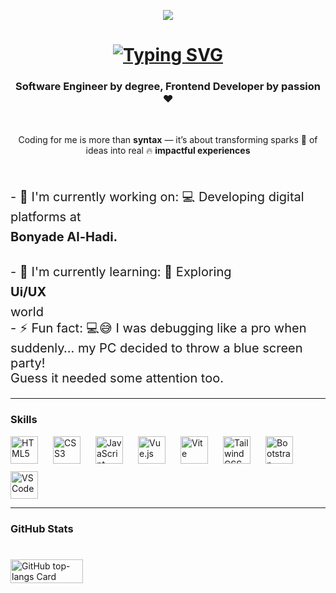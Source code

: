 <p align="center">
  <img src="https://user-images.githubusercontent.com/10498744/210012254-234538ff-d198-48aa-8964-37e6fd45d227.gif" />
</p>

<h1 align="center" style="margin-bottom:2px">
  <a href="https://git.io/typing-svg">
    <img src="https://readme-typing-svg.herokuapp.com?font=Fira+Code&weight=500&size=22&pause=1000&width=435&lines=Hi%2C+Welcome+to+My+Github+%F0%9F%91%8B" alt="Typing SVG" />
  </a>
</h1>

<h3 align="center">
  <b>Software Engineer</b> by degree, <strong>Frontend Developer</strong> by passion ❤️
</h3>

<br />

<p align="center">
  Coding for me is more than <b>syntax</b> — it’s about transforming sparks 🌟 of ideas into real 🔥 <b>impactful experiences</b>
</p>

<br />

<p style="font-size:20px;display:flex;flex-direction:column;gap:8px;" align="left">
- 💼 I'm currently working on: 💻 Developing digital platforms at <b>Bonyade Al-Hadi.</b><br />
- 🌱 I'm currently learning: 🎨 Exploring<b> Ui/UX </b>world<br />
- ⚡ Fun fact: 💻😅 I was debugging like a pro when suddenly… my PC decided to throw a blue screen party!<br> Guess it needed some attention too.
</p>

---

<h3 align="left">Skills</h3>

<div align="left" style="display: flex; flex-wrap: wrap; gap: 12px;">
  <img src="https://cdn.jsdelivr.net/gh/devicons/devicon@latest/icons/html/html.svg" height="44" alt="HTML5" style="margin-right: 12px" />
  <img src="https://cdn.jsdelivr.net/gh/devicons/devicon@latest/icons/css/css.svg" height="44" alt="CSS3" style="margin-right: 12px" />
  <img src="https://cdn.jsdelivr.net/gh/devicons/devicon/icons/javascript/javascript-original.svg" height="44" alt="JavaScript" style="margin-right: 12px" />
  <img src="https://cdn.jsdelivr.net/gh/devicons/devicon/icons/vuejs/vuejs-original.svg" height="44" alt="Vue.js" style="margin-right: 12px" />
  <img src="https://cdn.jsdelivr.net/gh/devicons/devicon@latest/icons/vitejs/vitejs-original.svg" height="44" alt="Vite" style="margin-right: 12px" />
  <img src="https://cdn.jsdelivr.net/gh/devicons/devicon@latest/icons/tailwindcss/tailwindcss-original.svg" height="44" alt="Tailwind CSS" style="margin-right: 12px" />
  <img src="https://cdn.jsdelivr.net/gh/devicons/devicon/icons/bootstrap/bootstrap-original.svg" height="44" alt="Bootstrap" style="margin-right: 12px" />
  <img src="https://cdn.jsdelivr.net/gh/devicons/devicon@latest/icons/vscode/vscode-original.svg" height="44" alt="VSCode" style="margin-right: 12px" />
</div>

---

<h3 align="left">GitHub Stats</h3>

<div style="display:flex;flex-direction:column;gap:6px;>
  <img width="48%" src="https://streak-stats.demolab.com/?user=hsnpuply&theme=react&hide_border=false&date_format=M+j%5B%2C+Y%5D&mode=daily&hide_total_contributions=false&hide_current_streak=false&hide_longest_streak=false&card_height=200" alt="GitHub streak Card" /><br>
  <img width="48%" src="https://github-readme-stats.vercel.app/api/top-langs?username=hsnpuply&theme=react&hide_title=false&layout=compact&langs_count=6&hide_progress=false&card_width=400" alt="GitHub top-langs Card" />
</div>

<p align="left">

</p>
